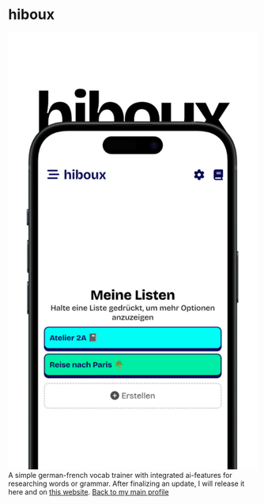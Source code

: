 # hiboux
![Ad](https://raw.githubusercontent.com/einfachniemmand/hiboux/refs/heads/main/screenshots/main.png)
A simple german-french vocab trainer with integrated ai-features for researching words or grammar. 
After finalizing an update, I will release it here and on [this website](https://hiboux.fwh.is/).
[Back to my main profile](https://github.com/einfachniemmand)
